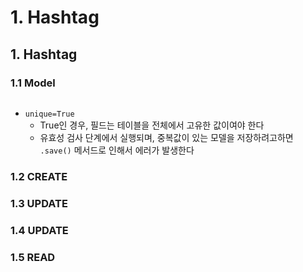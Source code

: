 # 1. Hashtag

## 1. Hashtag

### 1.1 Model

```pyyhotn

```

- `unique=True`
  - True인 경우, 필드는 테이블을 전체에서 고유한 값이여야 한다
  - 유효성 검사 단계에서 실행되며, 중복값이 있는 모델을 저장하려고하면 `.save()` 메서드로 인해서 에러가 발생한다



### 1.2 CREATE



### 1.3 UPDATE

### 1.4 UPDATE





### 1.5 READ

